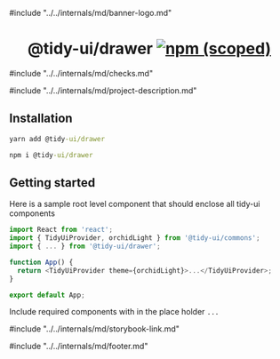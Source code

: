 #include "../../internals/md/banner-logo.md"

<h1 align="center">
  @tidy-ui/drawer
  <a href="https://www.npmjs.com/package/@tidy-ui/drawer">
    <img alt="npm (scoped)" src="https://img.shields.io/npm/v/@tidy-ui/drawer" />
  </a>
</h1>
#include "../../internals/md/checks.md"

#include "../../internals/md/project-description.md"

## Installation

```cmd
yarn add @tidy-ui/drawer
```

```cmd
npm i @tidy-ui/drawer
```

## Getting started

Here is a sample root level component that should enclose all tidy-ui components

```typescript
import React from 'react';
import { TidyUiProvider, orchidLight } from '@tidy-ui/commons';
import { ... } from '@tidy-ui/drawer';

function App() {
  return <TidyUiProvider theme={orchidLight}>...</TidyUiProvider>;
}

export default App;
```

Include required components with in the place holder `...`

#include "../../internals/md/storybook-link.md"

#include "../../internals/md/footer.md"

